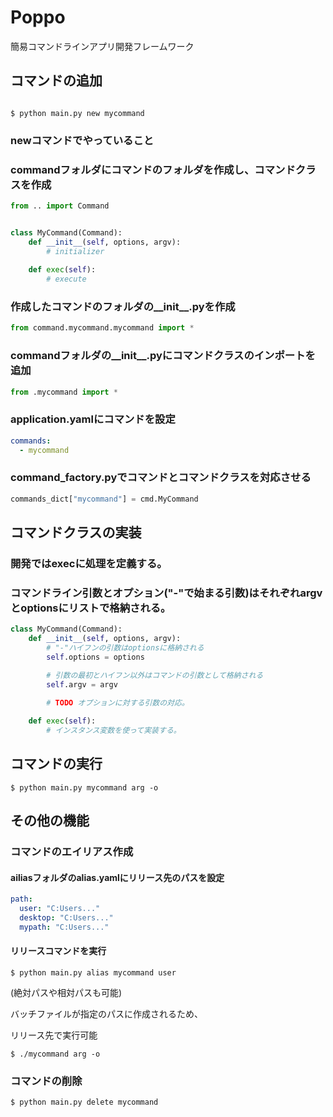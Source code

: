 # Poppo

簡易コマンドラインアプリ開発フレームワーク

## コマンドの追加

```shell

$ python main.py new mycommand

```
### newコマンドでやっていること
### commandフォルダにコマンドのフォルダを作成し、コマンドクラスを作成

```python
from .. import Command


class MyCommand(Command):
    def __init__(self, options, argv):
        # initializer
    
    def exec(self):
        # execute

```

### 作成したコマンドのフォルダの__init__.pyを作成

```python
from command.mycommand.mycommand import *
```

### commandフォルダの__init__.pyにコマンドクラスのインポートを追加

```python
from .mycommand import *
```

### application.yamlにコマンドを設定

```yaml
commands:
  - mycommand

```

### command_factory.pyでコマンドとコマンドクラスを対応させる

```python
commands_dict["mycommand"] = cmd.MyCommand

```

## コマンドクラスの実装

### 開発ではexecに処理を定義する。
### コマンドライン引数とオプション("-"で始まる引数)はそれぞれargvとoptionsにリストで格納される。
```python
class MyCommand(Command):
    def __init__(self, options, argv):
        # "-"ハイフンの引数はoptionsに格納される
        self.options = options

        # 引数の最初とハイフン以外はコマンドの引数として格納される
        self.argv = argv
    
        # TODO オプションに対する引数の対応。

    def exec(self):
        # インスタンス変数を使って実装する。
```

## コマンドの実行

```shell
$ python main.py mycommand arg -o
```

## その他の機能

### コマンドのエイリアス作成

#### ailiasフォルダのalias.yamlにリリース先のパスを設定

```yaml
path:
  user: "C:Users..."
  desktop: "C:Users..."
  mypath: "C:Users..."
```

#### リリースコマンドを実行

```shell
$ python main.py alias mycommand user
```
(絶対パスや相対パスも可能)

バッチファイルが指定のパスに作成されるため、

リリース先で実行可能

```shell
$ ./mycommand arg -o
```

### コマンドの削除

```shell
$ python main.py delete mycommand
```
